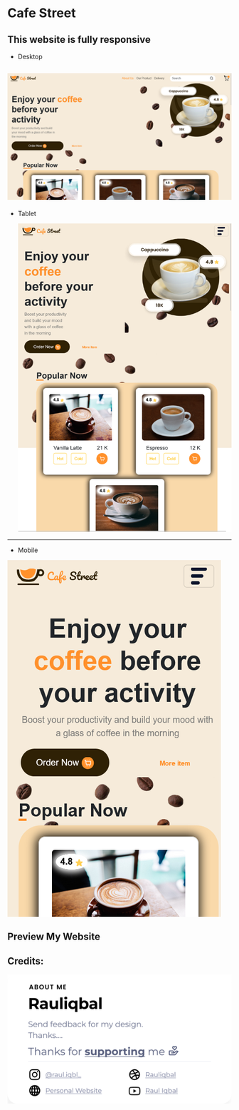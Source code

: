 # Cafe Street

## This website is fully responsive

* Desktop
  
 ![Desktop](<readimg/Screen Shot 2024-04-14 at 16.50.36.png>)
 ---------
* Tablet
  
  ![Tablet](<readimg/Screen Shot 2024-04-14 at 16.49.52.png>)
 ----------------
* Mobile
  
 ![Mobile](<readimg/Screen Shot 2024-04-14 at 16.49.01.png>)

 ## Preview My Website



 ## Credits:
 ![alt text](readimg/image.png)
